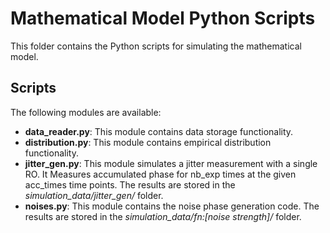 # Mathematical Model Python Scripts

This folder contains the Python scripts for simulating the mathematical model.

## Scripts

The following modules are available:
- **data_reader.py**: This module contains data storage functionality.
- **distribution.py**: This module contains empirical distribution functionality.
- **jitter_gen.py**: This module simulates a jitter measurement with a single RO. It Measures accumulated phase for nb_exp times at the given acc_times time points. The results are stored in the *simulation_data/jitter_gen/* folder.
- **noises.py**: This module contains the noise phase generation code. The results are stored in the *simulation_data/fn:[noise strength]/* folder.